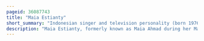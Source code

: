 ```yaml
---
pageid: 36087743
title: "Maia Estianty"
short_summary: "Indonesian singer and television personality (born 1976)"
description: "Maia Estianty, formerly known as Maia Ahmad during her Marriage to fellow musician Ahmad Dhani, is an indonesian Singer and Composer."
---
```


